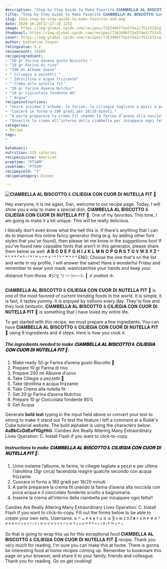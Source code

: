 ```yaml
---
description: "Step-by-Step Guide to Make Favorite 𝐂𝐈𝐀𝐌𝐁𝐄𝐋𝐋𝐀 𝐀𝐋 𝐁𝐈𝐒𝐂𝐎𝐓𝐓𝐎 &amp;amp; 𝐂𝐈𝐋𝐈𝐄𝐆𝐈𝐀 𝐂𝐎𝐍 𝐂𝐔𝐎𝐑 𝐃𝐈 𝐍𝐔𝐓𝐄𝐋𝐋𝐀 𝐅𝐈𝐓 🍩"
title: "Step-by-Step Guide to Make Favorite 𝐂𝐈𝐀𝐌𝐁𝐄𝐋𝐋𝐀 𝐀𝐋 𝐁𝐈𝐒𝐂𝐎𝐓𝐓𝐎 &amp;amp; 𝐂𝐈𝐋𝐈𝐄𝐆𝐈𝐀 𝐂𝐎𝐍 𝐂𝐔𝐎𝐑 𝐃𝐈 𝐍𝐔𝐓𝐄𝐋𝐋𝐀 𝐅𝐈𝐓 🍩"
slug: 1561-step-by-step-guide-to-make-favorite-and-amp
date: 2020-10-28T12:17:24.125Z
image: https://img-global.cpcdn.com/recipes/7263406ff5e574e2/751x532cq70/𝐂𝐈𝐀𝐌𝐁𝐄𝐋𝐋𝐀-𝐀𝐋-𝐁𝐈𝐒𝐂𝐎𝐓𝐓𝐎-𝐂𝐈𝐋𝐈𝐄𝐆𝐈𝐀-𝐂𝐎𝐍-𝐂𝐔𝐎𝐑-𝐃𝐈-𝐍𝐔𝐓𝐄𝐋𝐋𝐀-𝐅𝐈𝐓-🍩-recipe-main-photo.jpg
thumbnail: https://img-global.cpcdn.com/recipes/7263406ff5e574e2/751x532cq70/𝐂𝐈𝐀𝐌𝐁𝐄𝐋𝐋𝐀-𝐀𝐋-𝐁𝐈𝐒𝐂𝐎𝐓𝐓𝐎-𝐂𝐈𝐋𝐈𝐄𝐆𝐈𝐀-𝐂𝐎𝐍-𝐂𝐔𝐎𝐑-𝐃𝐈-𝐍𝐔𝐓𝐄𝐋𝐋𝐀-𝐅𝐈𝐓-🍩-recipe-main-photo.jpg
cover: https://img-global.cpcdn.com/recipes/7263406ff5e574e2/751x532cq70/𝐂𝐈𝐀𝐌𝐁𝐄𝐋𝐋𝐀-𝐀𝐋-𝐁𝐈𝐒𝐂𝐎𝐓𝐓𝐎-𝐂𝐈𝐋𝐈𝐄𝐆𝐈𝐀-𝐂𝐎𝐍-𝐂𝐔𝐎𝐑-𝐃𝐈-𝐍𝐔𝐓𝐄𝐋𝐋𝐀-𝐅𝐈𝐓-🍩-recipe-main-photo.jpg
author: Katharine Cooper
ratingvalue: 4.2
reviewcount: 18600
recipeingredient:
- "50 gr Farina davena gusto Biscotto "
- "10 gr Farina di riso"
- "200 ml Albume duovo"
- " Ciliegie a pezzetti "
- " Idrolitina e acqua frizzante"
- " Crema alla nutella fit"
- "20 gr Farina davena Nutchoc"
- "10 gr Cioccolata fondente 85"
- " Acqua"
recipeinstructions:
- "Unire insieme l’albume, le farine, le ciliegie tagliate a pezzi e per ultima l’idrolitina (3gr circa) facendola reagire qualche secondo con acqua frizzante."
- "Cuocere in forno a 180 gradi per 18/20 minuti."
- "A parte preparare la crema fit unendo la farina d’avena alla nocciola con poca acqua e il cioccolato fondente sciolto a bagnomaria."
- "Inserire la crema all’interno della ciambella per inzuppare ogni fetta!!"
categories:
- Recipe
tags:
- 

katakunci:  
nutrition: 229 calories
recipecuisine: American
preptime: "PT18M"
cooktime: "PT55M"
recipeyield: "3"
recipecategory: Dinner

---
```



![𝐂𝐈𝐀𝐌𝐁𝐄𝐋𝐋𝐀 𝐀𝐋 𝐁𝐈𝐒𝐂𝐎𝐓𝐓𝐎 &amp; 𝐂𝐈𝐋𝐈𝐄𝐆𝐈𝐀 𝐂𝐎𝐍 𝐂𝐔𝐎𝐑 𝐃𝐈 𝐍𝐔𝐓𝐄𝐋𝐋𝐀 𝐅𝐈𝐓 🍩](https://img-global.cpcdn.com/recipes/7263406ff5e574e2/751x532cq70/𝐂𝐈𝐀𝐌𝐁𝐄𝐋𝐋𝐀-𝐀𝐋-𝐁𝐈𝐒𝐂𝐎𝐓𝐓𝐎-𝐂𝐈𝐋𝐈𝐄𝐆𝐈𝐀-𝐂𝐎𝐍-𝐂𝐔𝐎𝐑-𝐃𝐈-𝐍𝐔𝐓𝐄𝐋𝐋𝐀-𝐅𝐈𝐓-🍩-recipe-main-photo.jpg)

Hey everyone, it is me again, Dan, welcome to our recipe page. Today, I will show you a way to make a special dish, 𝐂𝐈𝐀𝐌𝐁𝐄𝐋𝐋𝐀 𝐀𝐋 𝐁𝐈𝐒𝐂𝐎𝐓𝐓𝐎 &amp; 𝐂𝐈𝐋𝐈𝐄𝐆𝐈𝐀 𝐂𝐎𝐍 𝐂𝐔𝐎𝐑 𝐃𝐈 𝐍𝐔𝐓𝐄𝐋𝐋𝐀 𝐅𝐈𝐓 🍩. One of my favorites. This time, I am going to make it a bit unique. This will be really delicious.

I literally don&#39;t even know what the hell this is. If there&#39;s anything that I can do to improve this online fancy generator thing (e.g. by adding other font styles that you&#39;ve found), then please let me know in the suggestions box! If you&#39;ve found new copyable fonts that aren&#39;t in this generator, please share them below as well. 𝐀 𝐁 𝐂 𝐃 𝐄 𝐅 𝐆 𝐇 𝐈 𝐉 𝐊 𝐋 𝐌 𝐍 𝐎 𝐏 𝐐 𝐑 𝐒 𝐓 𝐔 𝐕 𝐖 𝐗 𝐘 𝐙 ᵃ ᵇ ᶜ ᵈ ᵉ ᶠ ᵍ ʰ ᶤ ʲ ᵏ ˡ ᵐ ᶰ ᵒ ᵖ ᵠ ʳ ˢ ᵗ ᵘ ᵛ ʷ ˣ ʸ ᶻ ENG: Choose the one that&#39;s on the list and write in my profile, I will answer the same! Have a wonderful Friday and remember to wear your mask, wash/sanitise your hands and keep your distance from those. #ジヒリ :wavy_dash: ꒰⑅ᵕ༚ᵕ꒱˖ ┃ ℒ.ovebot 𖧷.

𝐂𝐈𝐀𝐌𝐁𝐄𝐋𝐋𝐀 𝐀𝐋 𝐁𝐈𝐒𝐂𝐎𝐓𝐓𝐎 &amp; 𝐂𝐈𝐋𝐈𝐄𝐆𝐈𝐀 𝐂𝐎𝐍 𝐂𝐔𝐎𝐑 𝐃𝐈 𝐍𝐔𝐓𝐄𝐋𝐋𝐀 𝐅𝐈𝐓 🍩 is one of the most favored of current trending foods in the world. It is simple, it is fast, it tastes yummy. It is enjoyed by millions every day. They're fine and they look fantastic. 𝐂𝐈𝐀𝐌𝐁𝐄𝐋𝐋𝐀 𝐀𝐋 𝐁𝐈𝐒𝐂𝐎𝐓𝐓𝐎 &amp; 𝐂𝐈𝐋𝐈𝐄𝐆𝐈𝐀 𝐂𝐎𝐍 𝐂𝐔𝐎𝐑 𝐃𝐈 𝐍𝐔𝐓𝐄𝐋𝐋𝐀 𝐅𝐈𝐓 🍩 is something that I have loved my entire life.


To get started with this recipe, we must prepare a few ingredients. You can have 𝐂𝐈𝐀𝐌𝐁𝐄𝐋𝐋𝐀 𝐀𝐋 𝐁𝐈𝐒𝐂𝐎𝐓𝐓𝐎 &amp; 𝐂𝐈𝐋𝐈𝐄𝐆𝐈𝐀 𝐂𝐎𝐍 𝐂𝐔𝐎𝐑 𝐃𝐈 𝐍𝐔𝐓𝐄𝐋𝐋𝐀 𝐅𝐈𝐓 🍩 using 9 ingredients and 4 steps. Here is how you cook it.

<!--inarticleads1-->

##### The ingredients needed to make 𝐂𝐈𝐀𝐌𝐁𝐄𝐋𝐋𝐀 𝐀𝐋 𝐁𝐈𝐒𝐂𝐎𝐓𝐓𝐎 &amp; 𝐂𝐈𝐋𝐈𝐄𝐆𝐈𝐀 𝐂𝐎𝐍 𝐂𝐔𝐎𝐑 𝐃𝐈 𝐍𝐔𝐓𝐄𝐋𝐋𝐀 𝐅𝐈𝐓 🍩:

1. Make ready 50 gr Farina d’avena gusto Biscotto 🍪
1. Prepare 10 gr Farina di riso
1. Prepare 200 ml Albume d’uovo
1. Take  Ciliegie a pezzetti 🍒
1. Take  Idrolitina e acqua frizzante
1. Take  Crema alla nutella fit
1. Get 20 gr Farina d’avena Nutchoc
1. Prepare 10 gr Cioccolata fondente 85%
1. Get  Acqua


Generate 𝐛𝐨𝐥𝐝 𝐭𝐞𝐱𝐭 typing in the input field above or convert your text to strong to make it stand out To test the feature I left a comment at a Rubik&#39;s Cube tutorial website. The bold alphabet is using the characters below: 𝐀𝐚𝐁𝐛𝐂𝐜𝐃𝐝𝐄𝐞𝐅𝐟𝐆𝐠𝐇𝐡𝐈𝐢. Candies Are Really Altering Many Extraordinary Lives Operation: C. Install Flash if you want to click-to-copy. 

<!--inarticleads2-->

##### Instructions to make 𝐂𝐈𝐀𝐌𝐁𝐄𝐋𝐋𝐀 𝐀𝐋 𝐁𝐈𝐒𝐂𝐎𝐓𝐓𝐎 &amp; 𝐂𝐈𝐋𝐈𝐄𝐆𝐈𝐀 𝐂𝐎𝐍 𝐂𝐔𝐎𝐑 𝐃𝐈 𝐍𝐔𝐓𝐄𝐋𝐋𝐀 𝐅𝐈𝐓 🍩:

1. Unire insieme l’albume, le farine, le ciliegie tagliate a pezzi e per ultima l’idrolitina (3gr circa) facendola reagire qualche secondo con acqua frizzante.
1. Cuocere in forno a 180 gradi per 18/20 minuti.
1. A parte preparare la crema fit unendo la farina d’avena alla nocciola con poca acqua e il cioccolato fondente sciolto a bagnomaria.
1. Inserire la crema all’interno della ciambella per inzuppare ogni fetta!!


Candies Are Really Altering Many Extraordinary Lives Operation: C. Install Flash if you want to click-to-copy. Fill out the forms below to be able to create your own sets. Username. ᴕ ᴖ ᴗ ᴘ ᴙ ᴚ ᴛ ᴜ ᴝ ᴞ ᴟ ᴠ ᴡ ᴢ ᴣ ᴤ ᴥ ᴦ ᴧ ᴨ ᴩ ᴪ ᴫ ᴬ ᴭ ᴮ ᴯ ᴰ ᴱ ᴲ ᴳ ᴴ ᴵ ᴶ ᴷ ᴸ ᴹ ᴺ ᴻ ᴼ ᴽ ᴾ ᴿ ᵀ ᵁ ᵂ ᵃ ᵄ ᵅ ᵆ ᵇ ᵈ ᵉ ᵊ ᵋ ᵌ ᵍ ᵎ ᵏ ᵐ ᵑ ᵒ ᵓ. 

So that is going to wrap this up for this exceptional food 𝐂𝐈𝐀𝐌𝐁𝐄𝐋𝐋𝐀 𝐀𝐋 𝐁𝐈𝐒𝐂𝐎𝐓𝐓𝐎 &amp; 𝐂𝐈𝐋𝐈𝐄𝐆𝐈𝐀 𝐂𝐎𝐍 𝐂𝐔𝐎𝐑 𝐃𝐈 𝐍𝐔𝐓𝐄𝐋𝐋𝐀 𝐅𝐈𝐓 🍩 recipe. Thank you very much for reading. I'm sure you can make this at home. There is gonna be interesting food at home recipes coming up. Remember to bookmark this page on your browser, and share it to your family, friends and colleague. Thank you for reading. Go on get cooking!
